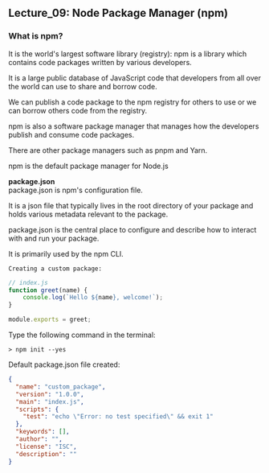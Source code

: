 ## Lecture_09: Node Package Manager (npm)

### What is npm?
It is the world's largest software library (registry): npm is a library which contains code packages written by various developers.

It is a large public database of JavaScript code that developers from all over the world can use to share and borrow code.

We can publish a code package to the npm registry for others to use or we can borrow others code from the registry.

npm is also a software package manager that manages how the developers publish and consume code packages.

There are other package managers such as pnpm and Yarn.

npm is the default package manager for Node.js

**package.json** <br>
package.json is npm's configuration file.

It is a json file that typically lives in the root directory of your package and holds various metadata relevant to the package.

package.json is the central place to configure and describe how to interact with and run your package.

It is primarily used by the npm CLI.

`Creating a custom package:`
```js
// index.js
function greet(name) {
    console.log(`Hello ${name}, welcome!`);
}

module.exports = greet;
```
Type the following command in the terminal:
```
> npm init --yes
```
Default package.json file created:
```json
{
  "name": "custom_package",
  "version": "1.0.0",
  "main": "index.js",
  "scripts": {
    "test": "echo \"Error: no test specified\" && exit 1"
  },
  "keywords": [],
  "author": "",
  "license": "ISC",
  "description": ""
}

```